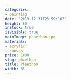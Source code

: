 ```yaml
---
categories:
- painting
date: "2019-12-31T23:59:10Z"
height: 60
inStock: true
isVisible: true
mainImage: phaethon.jpg
materials:
- acrylic
- canvas
price: 1000
slug: phaethon
title: Phaethon
width: 85
---
```


